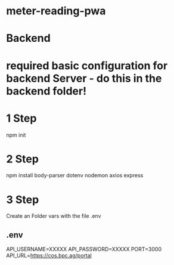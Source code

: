 # meter-reading-pwa

# Backend 
# required basic configuration for backend Server - do this in the backend folder!
# 1 Step
npm init
# 2 Step
npm install body-parser dotenv nodemon axios express
# 3 Step
Create an Folder vars with the file .env
## .env
API_USERNAME=XXXXX
API_PASSWORD=XXXXX
PORT=3000
API_URL=https://cos.bpc.ag/portal